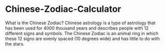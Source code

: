 # Chinese-Zodiac-Calculator
What is the Chinese Zodiac?  Chinese astrology is a type of astrology that has been used for 4000 thousand years and describes people with 12 different signs and symbols. The Chinese Zodiac is an animal ring in which these 12 signs are evenly spaced (10 degrees wide) and has little to do with the stars.

